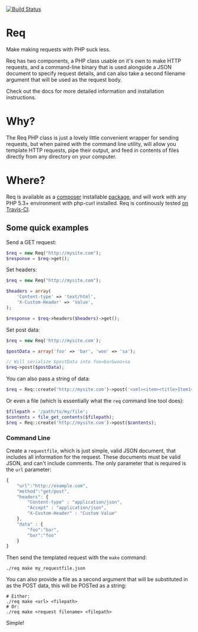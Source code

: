[![Build Status](https://secure.travis-ci.org/danmatthews/Req.png)](http://travis-ci.org/danmatthews/Req)

# Req

Make making requests with PHP suck less.

Req has two components, a PHP class usable on it's own to make HTTP requests, and a command-line binary that is used alongside a JSON document to specify request details, and can also take a second filename argument that will be used as the request body.

Check out the docs for more detailed information and installation instructions.

# Why?

The Req PHP class is just a lovely little convenient wrapper for sending requests, but when paired with the command line utility, will allow you template HTTP requests, pipe their output, and feed in contents of files directly from any directory on your computer.

# Where?

Req is available as a [composer](http://getcomposer.org/) installable [package](https://packagist.org/packages/danmatthews/req), and will work with any PHP 5.3+ environment with php-curl installed. Req is continously tested [on Travis-CI](http://travis-ci.org/danmatthews/Req).

## Some quick examples

Send a GET request:

```php
$req = new Req("http://mysite.com");
$response = $req->get();
```

Set headers:

```php
$req = new Req("http://mysite.com");

$headers = array(
	'Content-type' => 'text/html',
	'X-Custom-Header' => 'Value',
);

$response = $req->headers($headers)->get();
```

Set post data:

```php
$req = new Req('http://mysite.com');

$postData = array('foo' => 'bar', 'woo' => 'sa');

// Will serialize $postData into foo=bar&woo=sa
$req->post($postData);
```

You can also pass a string of data:

```php
$req = Req::create('http://mysite.com')->post('<xml><item><title>Item1</title></item></xml>');
```

Or even a file (which is essentially what the `req` command line tool does):

```php
$filepath = '/path/to/my/file';
$contents = file_get_contents($filepath);
$req = Req::create('http://mysite.com')->post($contents);
```

### Command Line

Create a `requestfile`, which is just simple, valid JSON document, that includes all information for the request. These documents must be valid JSON, and can't include comments. The only parameter that is required is the `url` parameter:

```javascript
{
	"url":"http://example.com",
	"method":"get/post",
	"headers": {
		"Content-type" : "application/json",
		"Accept" : "application/json",
		"X-Custom-Header" : "Custom Value"
	},
	"data" : {
		"foo":"bar",
		"bar":"foo"
	}
}
```

Then send the templated request with the `make` command:

```shell
./req make my_requestfile.json
```

You can also provide a file as a second argument that will be substituted in as the POST data, this will be POSTed as a string:

```shell
# Either:
./req make <url> <filepath>
# Or:
./req make <request filename> <filepath>
```



Simple!
